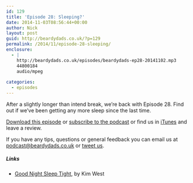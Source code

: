 ```yaml
---
id: 129
title: 'Episode 28: Sleeping?'
date: 2014-11-03T08:56:44+00:00
author: Nick
layout: post
guid: http://beardydads.co.uk/?p=129
permalink: /2014/11/episode-28-sleeping/
enclosure:
  - |
    http://beardydads.co.uk/episodes/beardydads-ep28-20141102.mp3
    44800184
    audio/mpeg
    
categories:
  - episodes
---
```

After a slightly longer than intend break, we&#8217;re back with Episode 28. Find out if we&#8217;ve been getting any more sleep since the last time.

[Download this episode](http://beardydads.co.uk/episodes/beardydads-ep28-20141102.mp3) or [subscribe to the podcast](http://feeds.feedburner.com/BeardyDads) or find us in [iTunes](https://itunes.apple.com/gb/podcast/beardy-dads/id798785734) and leave a review.

If you have any tips, questions or general feedback you can email us at <podcast@beardydads.co.uk> or [tweet us](http://twitter.com/beardydads).

##### Links

  * [Good Night Sleep Tight](http://www.amazon.co.uk/Good-Night-Sleep-Tight-solutions/dp/0749942215), by Kim West